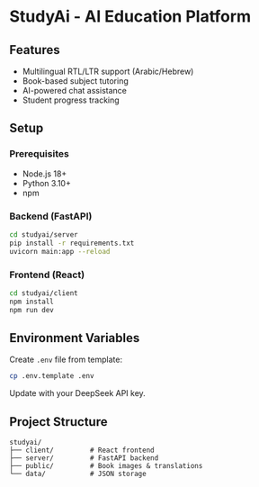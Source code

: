 # StudyAi - AI Education Platform

## Features
- Multilingual RTL/LTR support (Arabic/Hebrew)
- Book-based subject tutoring
- AI-powered chat assistance
- Student progress tracking

## Setup

### Prerequisites
- Node.js 18+
- Python 3.10+
- npm

### Backend (FastAPI)
```bash
cd studyai/server
pip install -r requirements.txt
uvicorn main:app --reload
```

### Frontend (React)
```bash
cd studyai/client
npm install
npm run dev
```

## Environment Variables
Create `.env` file from template:
```bash
cp .env.template .env
```
Update with your DeepSeek API key.

## Project Structure
```
studyai/
├── client/         # React frontend
├── server/         # FastAPI backend
├── public/         # Book images & translations
└── data/           # JSON storage